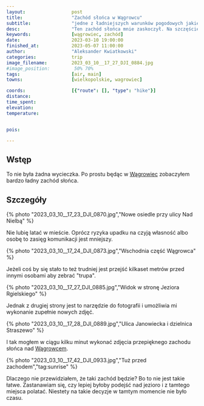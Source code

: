 ```yaml
---
layout:                 post
title:                  "Zachód słońca w Wągrowcu"
subtitle:               "jedne z ładniejszych warunków pogodowych jakie widziałem"
desc:                   "Ten zachód słońca mnie zaskoczył. Na szczęście miałem przy sobie drona i zrobiłem kilka zdjęć."
keywords:               [wągrowiec, zachód]
date:                   2023-03-10 19:00:00
finished_at:            2023-05-07 11:00:00
author:                 "Aleksander Kwiatkowski"
categories:             trip
image_filename:         2023_03_10__17_27_DJI_0884.jpg
#image_position:         50% 70%
tags:                   [air, main]
towns:                  [wielkopolskie, wagrowiec]

coords:                 [{"route": [], "type": "hike"}]
distance:               
time_spent:             
elevation:              
temperature:            


pois:

---
```


[wiki-wagrowiec]: https://pl.wikipedia.org/wiki/W%C4%85growiec

## Wstęp

To nie była żadna wycieczka. Po prostu będąc w [Wągrowiec][wiki-wagrowiec]
zobaczyłem bardzo ładny zachód słońca.

## Szczegóły

{% photo "2023_03_10__17_23_DJI_0870.jpg","Nowe osiedle przy ulicy Nad Nielbą" %}

Nie lubię latać w mieście. Oprócz ryzyka upadku na czyją własność albo osobę to
zasięg komunikacji jest mniejszy.

{% photo "2023_03_10__17_24_DJI_0873.jpg","Wschodnia część Wągrowca" %}

Jeżeli coś by się stało to też trudniej jest przejść kilkaset metrów przed
innymi osobami aby zebrać "trupa".

{% photo "2023_03_10__17_27_DJI_0885.jpg","Widok w stronę Jeziora Rgielskiego" %}

Jednak z drugiej strony jest to narzędzie do fotografii i umożliwia
mi wykonanie zupełnie nowych zdjęć.

{% photo "2023_03_10__17_28_DJI_0889.jpg","Ulica Janowiecka i dzielnica Straszewo" %}

I tak mogłem w ciągu kilku minut wykonać zdjęcia przepięknego
zachodu słońca nad [Wągrowcem][wiki-wagrowiec].

{% photo "2023_03_10__17_42_DJI_0933.jpg","Tuż przed zachodem","tag:sunrise" %}

Dlaczego nie przewidziałem, że taki zachód będzie? Bo to nie jest takie łatwe.
Zastanawiam się, czy lepiej byłoby podejść nad jezioro i z tamtego miejsca
polatać. Niestety na takie decyzje w tamtym momencie nie było czasu.
